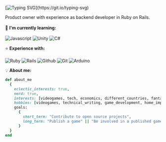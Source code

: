 [![Typing SVG](https://readme-typing-svg.demolab.com?font=Fira+Code&duration=3500&pause=2000&width=435&lines=Hi+there%2C+I'm+Bonne!)](https://git.io/typing-svg)

Product owner with experience as backend developer in Ruby on Rails.
<br><br>
🧠 **I'm currently learning:**
<br><br>
![Javascript](https://img.shields.io/badge/Javascript-F7DF1E?style=for-the-badge&logo=javascript&logoColor=black&labelColor=F7DF1E)
![Unity](https://img.shields.io/badge/Unity-black?style=for-the-badge&logo=unity&logoColor=white)
![C#](https://img.shields.io/badge/C%23-239120?style=for-the-badge&logo=csharp&logoColor=white)

⭐ **Experience with:**
<br><br>
![Ruby](https://img.shields.io/badge/Ruby-%23CC342D?style=for-the-badge&logo=ruby&logoColor=white)
![Rails](https://img.shields.io/badge/Rails-CC0000?style=for-the-badge&logo=rubyonrails&logoColor=white)
![Github](https://img.shields.io/badge/Github-%23181717?style=for-the-badge&logo=github&logoColor=white)
![Git](https://img.shields.io/badge/Git-%23F05032?style=for-the-badge&logo=git&logoColor=white)
![Arduino](https://img.shields.io/badge/Arduino-%2300979D?style=for-the-badge&logo=arduino&logoColor=white)

💡 **About me:**
```ruby
def about_me
  {
    eclectic_interests: true,
    nerd: true,
    interests: [videogames, tech, economics, different_countries, fantasy_media, IoT],
    hobbies: [videogames, technical_writing, game_development, home_improvement],
    goals:
      {
        short_term: "Contribute to open source projects",
        long_term: "Publish a game" || "Be involved in a published game"
      }
  }
end
```
